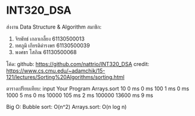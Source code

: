 # INT320_DSA
ส่งงาน Data Structure &amp; Algorithm
สมาชิก:
1. จิรพัทธ์ เกลาเกลี้ยง 61130500013
2. ทศภูมิ เกียรติดำรงพร 61130500039
3. พงศธร โสภิณ 61130500068

โค้ด:
github: https://github.com/nattrio/INT320_DSA
credit: https://www.cs.cmu.edu/~adamchik/15-121/lectures/Sorting%20Algorithms/sorting.html

ตารางเปรียบเทียบ:
input             Your Program                 Arrays.sort
10                           0 ms                              0 ms
100                         1 ms                              0 ms 
1000                       5 ms                              0 ms
10000                 105 ms                              2 ms
100000           13600 ms                              9 ms

Big O: 
Bubble sort: O(n^2) 
Arrays.sort: O(n log n)
